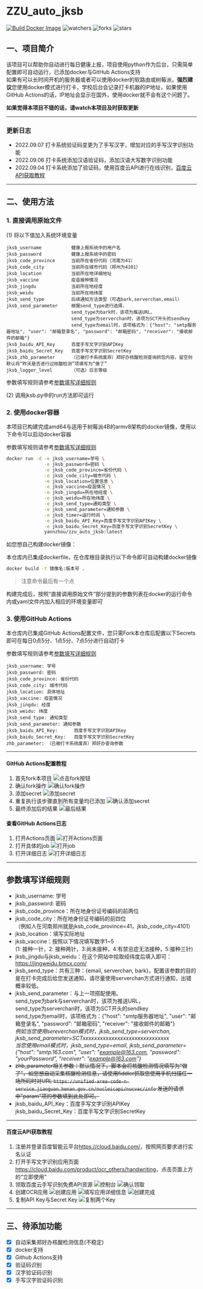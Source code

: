# ZZU_auto_jksb

[![Build Docker Image](https://github.com/Yann-zhou/zzu_auto_jksb/actions/workflows/build_docker_image.yml/badge.svg)](https://github.com/Yann-zhou/zzu_auto_jksb/actions/workflows/build_docker_image.yml)
![watchers](https://img.shields.io/github/watchers/Yann-zhou/zzu_auto_jksb)
![forks](https://img.shields.io/github/forks/Yann-zhou/zzu_auto_jksb)
![stars](https://img.shields.io/github/stars/Yann-zhou/zzu_auto_jksb)

## 一、项目简介

该项目可以帮助你自动进行每日健康上报，项目使用python作为后台，只需简单配置即可自动运行，已添加docker与GitHub Actions支持  
如果有可以长时间开机的服务器或者可以使用docker的软路由或树莓派，**强烈建议**您使用docker模式进行打卡，学校后台会记录打卡机器的IP地址，如果使用GitHub Actions的话，IP地址会显示在国外，使用docker就不会有这个问题了。

**如果觉得本项目不错的话，请watch本项目及时获取更新**

---
### 更新日志

- 2022.09.07 打卡系统验证码变更为了手写汉字，增加对应的手写汉字识别功能
- 2022.09.06 打卡系统添加汉语验证码，添加汉语大写数字识别功能
- 2022.09.04 打卡系统添加了验证码，使用百度云API进行在线识别，[百度云API获取教程](#2)

---

## 二、使用方法
### 1. 直接调用原始文件
(1) 将以下值加入系统环境变量
```
jksb_username           健康上报系统中的用户名
jksb_password           健康上报系统中的密码
jksb_code_province      当前所在省份代码（河南为41）
jksb_code_city          当前所在城市代码（郑州为4101）
jksb_location           当前所在地详细地址
jksb_vaccine            疫苗接种情况
jksb_jingdu             当前所在地经度
jksb_weidu              当前所在地纬度
jksb_send_type          后续通知方法类型（可选bark,serverchan,email）
jksb_send_parameter     根据send_type进行选择，
                        send_type为bark时，该项为推送URL，
                        send_type为serverchan时，该项为SCT开头的sendkey
                        send_type为email时，该项格式为：{"host": "smtp服务器地址", "user": "邮箱登录名", "password": "邮箱密码", "receiver": "接收邮件的邮箱"}
jksb_baidu_API_Key      百度手写文字识别APIKey
jksb_baidu_Secret_Key   百度手写文字识别SecretKey
jksb_zhb_parameter      （已被打卡系统废弃）郑好办核酸检测查询抓包内容，留空则默认将“昨天是否进行过核酸检测”项填写为“做了”
jksb_logger_level       （可选）日志等级
```
参数填写规则请参考[参数填写详细规则](#1)

(2) 调用jksb.py中的run方法即可运行

### 2. 使用docker容器
本项目已构建完成amd64与适用于树莓派4B的armv8架构的docker镜像，使用以下命令可以启动docker容器

参数填写规则请参考[参数填写详细规则](#1)
```bash
docker run -d -e jksb_username=学号 \
              -e jksb_password=密码 \
              -e jksb_code_province=省份代码 \
              -e jksb_code_city=城市代码 \
              -e jksb_location=位置信息 \
              -e jksb_vaccine=疫苗情况 \
              -e jksb_jingdu=所在地经度 \
              -e jksb_weidu=所在地纬度 \
              -e jksb_send_type=通知类型 \
              -e jksb_send_parameter=通知参数 \
              -e jksb_timer=运行时间 \
              -e jksb_baidu_API_Key=百度手写文字识别APIKey \
              -e jksb_baidu_Secret_Key=百度手写文字识别SecretKey \
              yannzhou/zzu_auto_jksb:latest
```
如您想自己构建docker镜像：

本仓库内已集成dockerfile，在仓库根目录执行以下命令即可自动构建docker镜像
```bash
docker build -t 镜像名:版本号 .
```
> 注意命令最后有一个点

构建完成后，按照“直接调用原始文件”部分提到的参数列表在docker的运行命令内或yaml文件内加入相应的环境变量即可

### 3. 使用GitHub Actions
本仓库内已集成GitHub Actions配置文件，您只需Fork本仓库后配置以下Secrets即可在每日0点5分、1点5分、7点5分进行自动打卡

参数填写规则请参考[参数填写详细规则](#1)
```
jksb_username: 学号
jksb_password: 密码
jksb_code_province: 省份代码
jksb_code_city: 城市代码
jksb_location: 具体地址
jksb_vaccine: 疫苗情况
jksb_jingdu: 经度
jksb_weidu: 纬度
jksb_send_type: 通知类型
jksb_send_parameter: 通知参数
jksb_baidu_API_Key:      百度手写文字识别APIKey
jksb_baidu_Secret_Key:   百度手写文字识别SecretKey
zhb_parameter: （已被打卡系统废弃）郑好办查询参数
```
---

#### GitHub Actions配置教程
1. 首先fork本项目
![点击fork按钮](img/actions/1点击fork按钮.jpg "点击fork按钮")
2. 确认fork操作
![确认fork操作](img/actions/2确认fork.jpg "确认fork操作")
3. 添加secret
![添加secret](img/actions/3settings界面.jpg "添加secret")
4. 重复执行该步骤直到所有变量均已添加
![确认添加secret](img/actions/4secrets界面.jpg "确认添加secret")
5. 最终添加后的结果
![最后结果](img/actions/5最终结果.jpg "最后结果")

#### 查看GitHub Actions日志
1. 打开Actions页面
![打开Actions页面](img/actions/6查看workflow.jpg "打开Actions页面")
2. 打开具体的job
![打开job](img/actions/7点击build.jpg "打开job")
3. 打开详细日志
![打开详细日志](img/actions/8查看日志.jpg "打开详细日志")

---

<div id="1"></div>

## 参数填写详细规则
- jksb_username: 学号
- jksb_password: 密码
- jksb_code_province：所在地身份证号编码的前两位  
- jksb_code_city：所在地身份证号编码的前四位  
（例如人在河南郑州就是jksb_code_province=41，jksb_code_city=4101）  
- jksb_location：填写实际地址
- jksb_vaccine：按照以下情况填写数字1~5  
(1: 接种一针，2: 接种两针，3:尚未接种，4:有禁忌症无法接种，5:接种三针)  
- jksb_jingdu与jksb_weidu：在这个网站中拾取经纬度后填入即可：https://jingweidu.bmcx.com/
- jksb_send_type：共有三种：{email, serverchan, bark}，配置该参数的目的是在打卡完成后给您发送通知，请尽量使用serverchan方式进行通知，出错概率较低。
- jksb_send_parameter：与上一项搭配使用。  
send_type为bark与serverchan时，该项为推送URL，  
send_type为serverchan时，该项为SCT开头的sendkey  
send_type为email时，该项格式为：{"host": "smtp服务器地址", "user": "邮箱登录名", "password": "邮箱密码", "receiver": "接收邮件的邮箱"}  
*例如当您使用sereverchan模式时，jksb_send_type=serverchan, jksb_send_parameter=SCTxxxxxxxxxxxxxxxxxxxxxxxxxxxxxx*  
*当您使用email模式时，jksb_send_type=email, jksb_send_parameter={"host": "smtp.163.com", "user": "example@163.com, "password": "yourPassword", "receiver": "example@163.com"}*
- ~~zhb_parameter相关参数：默认情况下，脚本会将核酸检测情况填写为“做了”，如您想自动采集核酸检测信息，请使用fiddler抓取您使用手机扫描任一场所码时对URL `https://unified-area-code-n-service.jianguan.henan.gov.cn/nucleicapi/nucvac/info` 发送的请求中"param"项的参数填到此处即可。~~
- jksb_baidu_API_Key：百度手写文字识别APIKey  
  jksb_baidu_Secret_Key：百度手写文字识别SecretKey


---
<div id="2"></div>

#### 百度云API获取教程
1. 注册并登录百度智能云平台<https://cloud.baidu.com/>，按照网页要求进行实名认证
2. 打开手写文字识别应用页面<https://cloud.baidu.com/product/ocr_others/handwriting>，点击页面上方的“立即使用”
3. 领取百度云手写识别免费API资源
![控制台](img/baidu/1领取资源.jpg "控制台")
![确认领取](img/baidu/2确认领取.jpg "确认领取")
4. 创建OCR应用
![创建应用](img/baidu/3创建应用.jpg "创建应用")
![填写应用详细信息](img/baidu/4填写应用信息.jpg "填写应用详细信息")
![创建完成](img/baidu/5创建完成.jpg "创建完成")
5. 复制API Key与Secret Key
![复制两个Key](img/baidu/6Key复制.jpg "复制两个Key")
---

## 三、待添加功能
- [x] 自动采集郑好办核酸检测信息(不稳定)
- [x] docker支持
- [x] Github Actions支持
- [x] 验证码识别
- [x] 汉字验证码识别
- [x] 手写汉字验证码识别